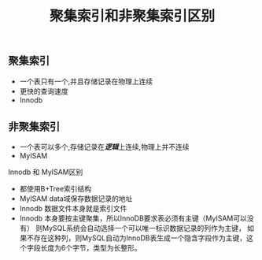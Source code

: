 ﻿---
title:  聚集索引和非聚集索引区别
---

聚集索引
-------

- 一个表只有一个,并且存储记录在物理上连续
- 更快的查询速度
- Innodb

非聚集索引
-------

- 一个表可以多个,存储记录在***逻辑***上连续,物理上并不连续
- MyISAM


Innodb 和 MyISAM区别
- 都使用B+Tree索引结构
- MyISAM data域保存数据记录的地址
- Innodb 数据文件本身就是索引文件
- Innodb 本身要按主键聚集，所以InnoDB要求表必须有主键（MyISAM可以没有） 则MySQL系统会自动选择一个可以唯一标识数据记录的列作为主键，
如果不存在这种列，则MySQL自动为InnoDB表生成一个隐含字段作为主键，这个字段长度为6个字节，类型为长整形。